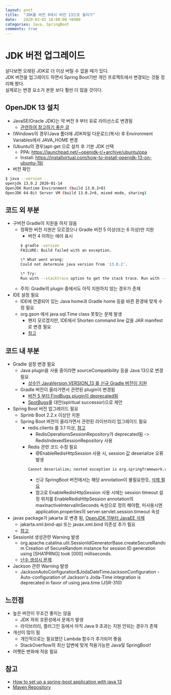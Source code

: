 ```yaml
---
layout: post
title:  "JDK를 버전 8에서 버전 13으로 올리기"
date:   2020-03-02 18:00:00 +0900
categories: Java, SpringBoot
comments: true
---
```

# JDK 버전 업그레이드
살다보면 오래된 JDK로 더 이상 버틸 수 없을 때가 있다.  
JDK 버전을 업그레이드 하면서 Spring Boot기반 개인 프로젝트에서 변경되는 것들 정리해 봤다.  
실제로는 변경 요소가 본문 보다 훨씬 더 많을 것이다.  

## OpenJDK 13 설치
* JavaSE(Oracle JDK)는 약 버전 9 부터 유료 라이선스로 변경됨
  + [관련하여 참고하기 좋은 글](https://goddaehee.tistory.com/183)
* (Windows의 경우)Java 폴더에 JDK파일 다운로드(복사) 후 Environment Variables에서 JAVA_HOME 변경
* (Ubuntu의 경우)apt-get 으로 설치 후 기본 JDK 선택
  + PPA: https://launchpad.net/~openjdk-r/+archive/ubuntu/ppa
  + Install: https://installvirtual.com/how-to-install-openjdk-13-on-ubuntu-19/
* 버전 확인
~~~ sh
$ java --version
openjdk 13.0.2 2020-01-14
OpenJDK Runtime Environment (build 13.0.2+8)
OpenJDK 64-Bit Server VM (build 13.0.2+8, mixed mode, sharing)
~~~

## 코드 외 부분
* 구버전 Gradle이 지원을 하지 않음
  + 정확한 버전 지원은 모르겠으나 Gradle 버전 5 이상(또는 6 이상)만 지원
    - 버전 4 이하는 에러 표시  
    ~~~ sh
    $ gradle -version
    FAILURE: Build failed with an exception.
    
    \* What went wrong:
    Could not determine java version from '13.0.2'.
    
    \* Try:
    Run with --stacktrace option to get the stack trace. Run with --info or --debug option to get more log output.
    ~~~
  + 주의: Gradle의 plugin 중에서도 아직 지원하지 않는 경우가 존재
* IDE 설정 필요
  + IDE에 연결되어 있는 Java home과 Gradle home 등을 바뀐 환경에 맞게 수정 필요
  + org.gson 에서 java.sql.Time class 못찾는 문제 발생
    - 왠지 모르겠지만, IDE에서 Shorten command line 값을 JAR manifest로 변경 필요
    - [참고](https://stackoverflow.com/a/51591417/8350542)

## 코드 내 부분
* Gradle 설정 변경 필요
  + Java plugin을 사용 중이라면 sourceCompatibility 등을 Java 13으로 변경 필요
    - [상수인 JavaVersion.VERSION_13 를 신규 Gradle 버전이 지원](https://docs.gradle.org/current/javadoc/org/gradle/api/JavaVersion.html)
  + Gradle 버전이 올라가면서 관련된 plugin이 변경됨
    - [버전 5 부터 FindBugs plugin이 deprecated됨](https://docs.gradle.org/current/userguide/upgrading_version_5.html#the_findbugs_plugin_has_been_removed)
    - [SpotBugs](https://spotbugs.github.io/)를 대안(spiritual successor)으로 제안
* Spring Boot 버전 업그레이드 필요
  + Sprinb Boot 2.2.x 이상만 지원
  + Spring Boot 버전이 올라가면서 관련된 라이브러리 업그레이드 필요
    - redis.clients 를 3.1 이상, [참고](https://stackoverflow.com/q/33128318/8350542)
      - RedisOperationsSessionRepository가 deprecated됨 -> RedisIndexedSessionRepository 사용
    - Redis 관련 코드 수정 필요
      - @EnableRedisHttpSession 사용 시, session 값 deserialize 오류 발생
      ~~~ sh
      Cannot deserialize; nested exception is org.springframework.core.serializer.support.SerializationFailedException: Failed to deserialize payload
      ~~~
      - 신규 SpringBoot 버전에서는 해당 annotation이 불필요한듯, [삭제 필요](https://stackoverflow.com/a/38696205/8350542)
      - 참고로 EnableRedisHttpSession 사용 시에는 session timeout 설정 위치를 EnableRedisHttpSession annotation의 maxInactiveIntervalInSeconds 속성으로 정의 해야함, 미사용시엔 application.properties의 server.servlet.session.timeout 속성
* javax package가 jakarta 로 변경 됨, [OpenJDK 11부터 JavaEE 삭제](http://openjdk.java.net/jeps/320)
  + jakarta.xml.bind-api 또는 javax.xml.bind 의존성 추가 필요
  + [참고](https://stackoverflow.com/a/43574427/8350542)
* SessionId 생성관련 Warning 발생
  + org.apache.catalina.util.SessionIdGeneratorBase.createSecureRandom Creation of SecureRandom instance for session ID generation using \[SHA1PRNG\] took \[000\] milliseconds.
  + [난수 생성시 문제](https://lng1982.tistory.com/261)
* Jackson 관련 Warning 발생
  + JacksonAutoConfiguration$JodaDateTimeJacksonConfiguration - Auto-configuration of Jackson's Joda-Time integration is deprecated in favor of using java.time (JSR-310)

## 느낀점
* 높은 버전이 무조건 좋지는 않음
  + JDK 하위 호환성에서 문제가 발생
  + 라이브러리, 플러그인 등에서 아직 Java 9 초과는 지원 안되는 경우가 존재
* 개선이 많이 됨
  + 개인적으로는 필요했던 Lambda 함수가 추가되어 좋음
  + StackOverflow의 최신 답변에 맞게 적용가능한 Java및 SpringBoot!
* 어쨋든 변화에 적응 필요

## 참고
* [How to set up a spring-boot application with java 13](https://stackoverflow.com/a/58624755/8350542)
* [Maven Repository](https://mvnrepository.com/artifact/org.springframework.session/spring-session-data-redis/2.2.1.RELEASE)

